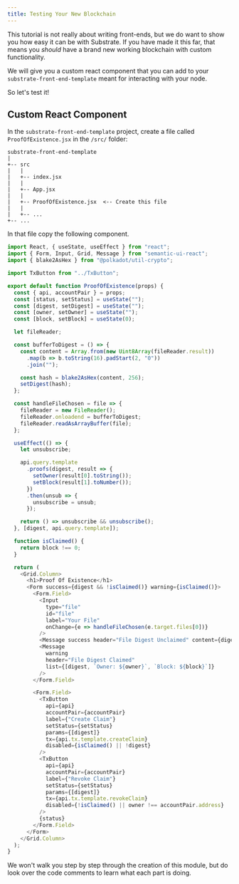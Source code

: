 ```yaml
---
title: Testing Your New Blockchain
---
```


This tutorial is not really about writing front-ends, but we do want to show you how easy it can be with Substrate. If you have made it this far, that means you _should_ have a brand new working blockchain with custom functionality.

We will give you a custom react component that you can add to your `substrate-front-end-template` meant for interacting with your node.

So let's test it!

## Custom React Component

In the `substrate-front-end-template` project, create a file called `ProofOfExistence.jsx` in the `/src/` folder:

```
substrate-front-end-template
|
+-- src
|   |
|   +-- index.jsx
|   |
|   +-- App.jsx 
|   |
|   +-- ProofOfExistence.jsx  <-- Create this file
|   |
|   +-- ...
+-- ...
```

In that file copy the following component.

```js
import React, { useState, useEffect } from "react";
import { Form, Input, Grid, Message } from "semantic-ui-react";
import { blake2AsHex } from "@polkadot/util-crypto";

import TxButton from "../TxButton";

export default function ProofOfExistence(props) {
  const { api, accountPair } = props;
  const [status, setStatus] = useState("");
  const [digest, setDigest] = useState("");
  const [owner, setOwner] = useState("");
  const [block, setBlock] = useState(0);

  let fileReader;

  const bufferToDigest = () => {
    const content = Array.from(new Uint8Array(fileReader.result))
      .map(b => b.toString(16).padStart(2, "0"))
      .join("");

    const hash = blake2AsHex(content, 256);
    setDigest(hash);
  };

  const handleFileChosen = file => {
    fileReader = new FileReader();
    fileReader.onloadend = bufferToDigest;
    fileReader.readAsArrayBuffer(file);
  };

  useEffect(() => {
    let unsubscribe;

    api.query.template
      .proofs(digest, result => {
        setOwner(result[0].toString());
        setBlock(result[1].toNumber());
      })
      .then(unsub => {
        unsubscribe = unsub;
      });

    return () => unsubscribe && unsubscribe();
  }, [digest, api.query.template]);

  function isClaimed() {
    return block !== 0;
  }

  return (
    <Grid.Column>
      <h1>Proof Of Existence</h1>
      <Form success={digest && !isClaimed()} warning={isClaimed()}>
        <Form.Field>
          <Input
            type="file"
            id="file"
            label="Your File"
            onChange={e => handleFileChosen(e.target.files[0])}
          />
          <Message success header="File Digest Unclaimed" content={digest} />
          <Message
            warning
            header="File Digest Claimed"
            list={[digest, `Owner: ${owner}`, `Block: ${block}`]}
          />
        </Form.Field>

        <Form.Field>
          <TxButton
            api={api}
            accountPair={accountPair}
            label={"Create Claim"}
            setStatus={setStatus}
            params={[digest]}
            tx={api.tx.template.createClaim}
            disabled={isClaimed() || !digest}
          />
          <TxButton
            api={api}
            accountPair={accountPair}
            label={"Revoke Claim"}
            setStatus={setStatus}
            params={[digest]}
            tx={api.tx.template.revokeClaim}
            disabled={!isClaimed() || owner !== accountPair.address}
          />
          {status}
        </Form.Field>
      </Form>
    </Grid.Column>
  );
}
```

We won't walk you step by step through the creation of this module, but do look over the code comments to learn what each part is doing.


